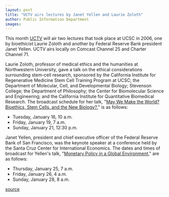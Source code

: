 ```yaml
---
layout: post
title: "UCTV airs lectures by Janet Yellen and Laurie Zoloth"
author: Public Information Department
images:
---
```


This month [UCTV][1] will air two lectures that took place at UCSC in 2006, one by bioethicist Laurie Zoloth and another by Federal Reserve Bank president Janet Yellen. UCTV airs locally on Comcast Channel 25 and Charter Channel 71.

Laurie Zoloth, professor of medical ethics and the humanities at Northwestern University, gave a talk on the ethical considerations surrounding stem-cell research, sponsored by the California Institute for Regenerative Medicine Stem Cell Training Program at UCSC; the Department of Molecular, Cell, and Developmental Biology; Stevenson College; the Department of Philosophy; the Center for Biomolecular Science and Engineering; and the California Institute for Quantitative Biomedical Research. The broadcast schedule for her talk, "[May We Make the World? Bioethics, Stem Cells, and the New Biology?][2]," is as follows:

* Tuesday, January 16, 10 a.m.
* Friday, January 19, 7 a.m.
* Sunday, January 21, 12:30 p.m.

Janet Yellen, president and chief executive officer of the Federal Reserve Bank of San Francisco, was the keynote speaker at a conference held by the Santa Cruz Center for International Economics. The dates and times of broadcast for Yellen's talk, "[Monetary Policy in a Global Environment,][3]" are as follows:

* Thursday, January 25, 7 a.m.
* Friday, January 26, 4 a.m.
* Sunday, January 28, 8 a.m.

[1]: http://www.uctv.tv/
[2]: http://www.uctv.tv/search-details.asp?showID=11848
[3]: http://www.uctv.tv/search-details.asp?showID=12071

[source](http://www1.ucsc.edu/currents/06-07/01-08/brief-uctv.asp "Permalink to brief-uctv")
